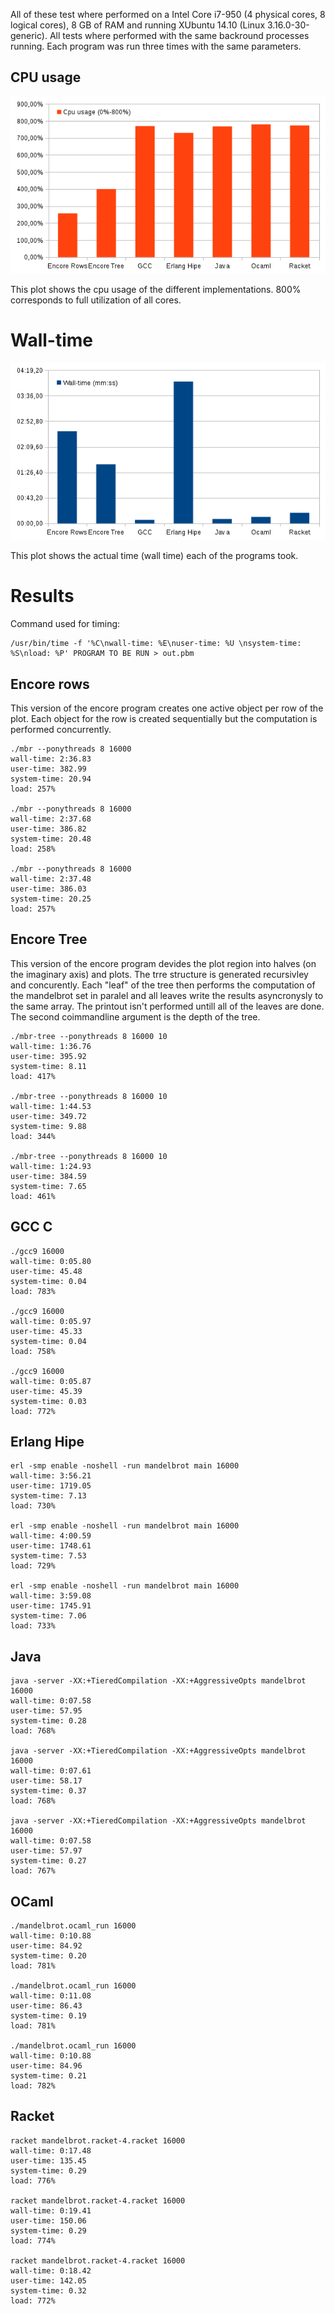 
All of these test where performed on a Intel Core i7-950 (4 physical cores, 8 logical cores), 8 GB of RAM and
running XUbuntu 14.10 (Linux 3.16.0-30-generic). All tests where performed with the same backround processes running.
Each program was run three times with the same parameters.

CPU usage
---
![CUP-Usage](cpu-usage.png)

This plot shows the cpu usage of the different implementations. 800% corresponds to full utilization of all cores.


Wall-time
===
![Time](wall-time.png)

This plot shows the actual time (wall time) each of the programs took.


Results
===


Command used for timing:
```
/usr/bin/time -f '%C\nwall-time: %E\nuser-time: %U \nsystem-time: %S\nload: %P' PROGRAM TO BE RUN > out.pbm
```


Encore rows
---

This version of the encore program creates one active object per row of the plot.
Each object for the row is created sequentially but the computation is performed concurrently.
```
./mbr --ponythreads 8 16000
wall-time: 2:36.83
user-time: 382.99 
system-time: 20.94
load: 257%

./mbr --ponythreads 8 16000
wall-time: 2:37.68
user-time: 386.82 
system-time: 20.48
load: 258%

./mbr --ponythreads 8 16000
wall-time: 2:37.48
user-time: 386.03 
system-time: 20.25
load: 257%
```

Encore Tree
---
This version of the encore program devides the plot region into halves (on the imaginary axis) and plots.
The trre structure is generated recursivley and concurently. Each "leaf" of the tree then performs the 
computation of the mandelbrot set in paralel and all leaves write the results asyncronysly to the same array.
The printout isn't performed untill all of the leaves are done. The second coimmandline argument is the depth of the tree.

```
./mbr-tree --ponythreads 8 16000 10
wall-time: 1:36.76
user-time: 395.92 
system-time: 8.11
load: 417%

./mbr-tree --ponythreads 8 16000 10
wall-time: 1:44.53
user-time: 349.72 
system-time: 9.88
load: 344%

./mbr-tree --ponythreads 8 16000 10
wall-time: 1:24.93
user-time: 384.59 
system-time: 7.65
load: 461%
``` 

GCC C
---
```
./gcc9 16000
wall-time: 0:05.80
user-time: 45.48 
system-time: 0.04
load: 783%

./gcc9 16000
wall-time: 0:05.97
user-time: 45.33 
system-time: 0.04
load: 758%

./gcc9 16000
wall-time: 0:05.87
user-time: 45.39 
system-time: 0.03
load: 772%
```

Erlang Hipe
---
```
erl -smp enable -noshell -run mandelbrot main 16000
wall-time: 3:56.21
user-time: 1719.05 
system-time: 7.13
load: 730%

erl -smp enable -noshell -run mandelbrot main 16000
wall-time: 4:00.59
user-time: 1748.61 
system-time: 7.53
load: 729%

erl -smp enable -noshell -run mandelbrot main 16000
wall-time: 3:59.08
user-time: 1745.91 
system-time: 7.06
load: 733%
```

Java
---
```
java -server -XX:+TieredCompilation -XX:+AggressiveOpts mandelbrot 16000
wall-time: 0:07.58
user-time: 57.95 
system-time: 0.28
load: 768%

java -server -XX:+TieredCompilation -XX:+AggressiveOpts mandelbrot 16000
wall-time: 0:07.61
user-time: 58.17 
system-time: 0.37
load: 768%

java -server -XX:+TieredCompilation -XX:+AggressiveOpts mandelbrot 16000
wall-time: 0:07.58
user-time: 57.97 
system-time: 0.27
load: 767%
```

OCaml
---
```
./mandelbrot.ocaml_run 16000
wall-time: 0:10.88
user-time: 84.92 
system-time: 0.20
load: 781%

./mandelbrot.ocaml_run 16000
wall-time: 0:11.08
user-time: 86.43 
system-time: 0.19
load: 781%

./mandelbrot.ocaml_run 16000
wall-time: 0:10.88
user-time: 84.96 
system-time: 0.21
load: 782%
```

Racket
---
```
racket mandelbrot.racket-4.racket 16000
wall-time: 0:17.48
user-time: 135.45 
system-time: 0.29
load: 776%

racket mandelbrot.racket-4.racket 16000
wall-time: 0:19.41
user-time: 150.06 
system-time: 0.29
load: 774%

racket mandelbrot.racket-4.racket 16000
wall-time: 0:18.42
user-time: 142.05 
system-time: 0.32
load: 772%
```















































